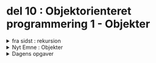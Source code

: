 # del 10 : Objektorienteret programmering 1 - Objekter


[//]: # (-----------------------------------------------------------------------------------------------------------------------------)
[//]: # (--------------------------------------------VIGTIG VIDEN FRA SIDST-----------------------------------------------------------)
[//]: # (-----------------------------------------------------------------------------------------------------------------------------)


<details class="blue">
  <summary>fra sidst : rekursion</summary>

En rekursiv funktion er en funktion, der kalder sig selv.
Man skal altid have to ting:

1. Base case → hvornår stopper vi?
2. Recursive step → funktionen kalder sig selv med et "mindre" problem.


</details>


[//]: # (-----------------------------------------------------------------------------------------------------------------------------)
[//]: # (--------------------------------------------------NYT EMNE Objekter---------------------------------------------------------)
[//]: # (-----------------------------------------------------------------------------------------------------------------------------)

   <details class = "green">
    <summary>Nyt Emne : Objekter</summary> 

    Hvad er et Objekt ?

    I objekt orienteret programmering arbejder ved at organiserer koden omkring objekter istedet for forskellige data og funktioner som ligger rundt.

    Dermed er det nemt for os at genbruge kode, fx når vi bruger arv.

    

    Vi har otte Datatyper i javascript og syv af dem kaldes for Primitive fordi deres værdier kun indholder en ting.

    i modsætning af af fx en en enkelt variable så kan Objekter gemme flere forskellige typer af data.  


 ![obj](jsobj.png)

et objekt oprettes ved at bruge krølle parenteser. 

Et objekt indholder en nøgle og en værdi. Nøglen er navnet på den tilhørende værdi. Her arbejdes med en combination af key:value.


For at få adgang til en ejendom kan vi bruge:

Punktnotationen: 

obj.property.
Notation med firkantede parenteser obj["property"]. Firkantede parenteser tillader at tage nøglen fra en variabel, f.eks obj[varWithKey].


Vi kan også slette en nøgle og dens værdi ved at bruge delete obj.key


for at teste om en nøgle findes så kan vi bruge in operatør. 

        let user = { name: "John", age: 30 };

            alert( "age" in user ); // true, user.age exists
            alert( "blabla" in user ); // false, user.blabla doesn't exist


live kodning med eksempler.


        let Cirkledata = {
             x: 200,
            y: 200,
            d: 200,
            c:null, 
            navn: "cirkle"
        }

        function setup() {
            createCanvas(400, 400);
             Cirkledata.c = random(255);
            Cirkledata.isVisible = true;
            Cirkledata.navn = "yahoo"
            console.log(Cirkledata);
  
        }

        function draw() {
             background(220);
             fill(0)
            text(Cirkledata.navn, 50,50, 50);
             textSize(32);
  
             if (Cirkledata.isVisible) {
            fill(Cirkledata.c, 255, 50, 255)
         }
  
            circle(Cirkledata.x, Cirkledata.y, Cirkledata.d)
        }






</details>

<details class = "green">
    <summary>Dagens opgaver</summary> 


    opgave 1. 

	- opret et tomt objekt kaldes Cirkledata. 

	- tilføj  en key X som har en værdi af 200. 
	
	- tilføj  en key med en string værdi. 

	- Slet X ved at skrive kode i din function setup.
	
	console.log efter hvert trin for at se resultatet.



opgave 2.

	
 byg videre med koden vist her. 

	2.1 

		Lav det så cirklen skifter til en tilfældig farve, når du klikker på canvas.

		Tip: Brug mousePressed() og random(255) til at ændre Cirkledata.c.


	2.2  	


		Tilføj en funktion så når du trykker en tast (f.eks. 'h'), skifter Cirkledata.isVisible mellem true og false.


	2.3   
		Lav et array circles, hvor du kan have flere cirkler. Hver cirkel skal have samme egenskaber som Cirkledata.

		Brug funktionen setup() til at oprette mindst 3 cirkler med forskellige farver, positioner og størrelser.

		Brug en for-loop i draw() til at tegne alle cirklerne.


        Bonus Opgave: 

            Brug nedarvning fra en et objekt til at oprette flere cirkler.
                evt. ændre værdierne på nøglerne til det nye objekt.
